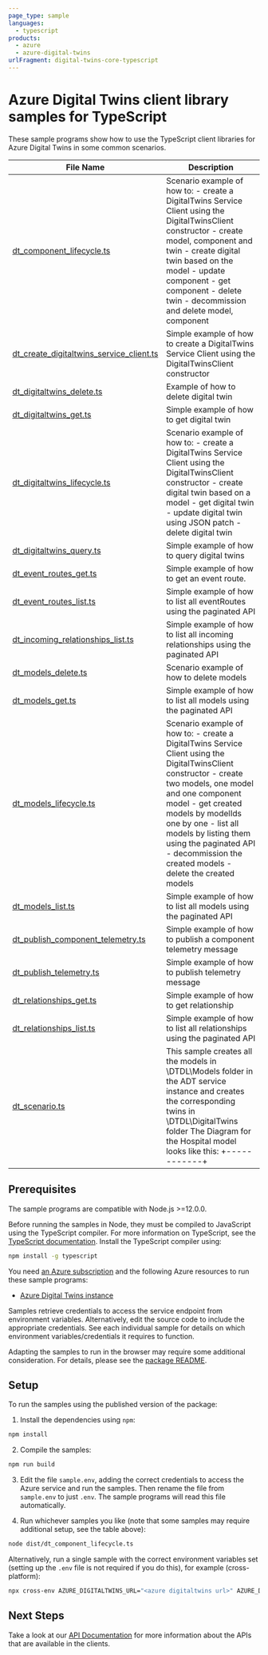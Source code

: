 ```yaml
---
page_type: sample
languages:
  - typescript
products:
  - azure
  - azure-digital-twins
urlFragment: digital-twins-core-typescript
---
```


# Azure Digital Twins client library samples for TypeScript

These sample programs show how to use the TypeScript client libraries for Azure Digital Twins in some common scenarios.

| **File Name**                                                                     | **Description**                                                                                                                                                                                                                                                                                                                        |
| --------------------------------------------------------------------------------- | -------------------------------------------------------------------------------------------------------------------------------------------------------------------------------------------------------------------------------------------------------------------------------------------------------------------------------------- |
| [dt_component_lifecycle.ts][dt_component_lifecycle]                               | Scenario example of how to: - create a DigitalTwins Service Client using the DigitalTwinsClient constructor - create model, component and twin - create digital twin based on the model - update component - get component - delete twin - decommission and delete model, component                                                    |
| [dt_create_digitaltwins_service_client.ts][dt_create_digitaltwins_service_client] | Simple example of how to create a DigitalTwins Service Client using the DigitalTwinsClient constructor                                                                                                                                                                                                                                 |
| [dt_digitaltwins_delete.ts][dt_digitaltwins_delete]                               | Example of how to delete digital twin                                                                                                                                                                                                                                                                                                  |
| [dt_digitaltwins_get.ts][dt_digitaltwins_get]                                     | Simple example of how to get digital twin                                                                                                                                                                                                                                                                                              |
| [dt_digitaltwins_lifecycle.ts][dt_digitaltwins_lifecycle]                         | Scenario example of how to: - create a DigitalTwins Service Client using the DigitalTwinsClient constructor - create digital twin based on a model - get digital twin - update digital twin using JSON patch - delete digital twin                                                                                                     |
| [dt_digitaltwins_query.ts][dt_digitaltwins_query]                                 | Simple example of how to query digital twins                                                                                                                                                                                                                                                                                           |
| [dt_event_routes_get.ts][dt_event_routes_get]                                     | Simple example of how to get an event route.                                                                                                                                                                                                                                                                                           |
| [dt_event_routes_list.ts][dt_event_routes_list]                                   | Simple example of how to list all eventRoutes using the paginated API                                                                                                                                                                                                                                                                  |
| [dt_incoming_relationships_list.ts][dt_incoming_relationships_list]               | Simple example of how to list all incoming relationships using the paginated API                                                                                                                                                                                                                                                       |
| [dt_models_delete.ts][dt_models_delete]                                           | Scenario example of how to delete models                                                                                                                                                                                                                                                                                               |
| [dt_models_get.ts][dt_models_get]                                                 | Simple example of how to list all models using the paginated API                                                                                                                                                                                                                                                                       |
| [dt_models_lifecycle.ts][dt_models_lifecycle]                                     | Scenario example of how to: - create a DigitalTwins Service Client using the DigitalTwinsClient constructor - create two models, one model and one component model - get created models by modelIds one by one - list all models by listing them using the paginated API - decommission the created models - delete the created models |
| [dt_models_list.ts][dt_models_list]                                               | Simple example of how to list all models using the paginated API                                                                                                                                                                                                                                                                       |
| [dt_publish_component_telemetry.ts][dt_publish_component_telemetry]               | Simple example of how to publish a component telemetry message                                                                                                                                                                                                                                                                         |
| [dt_publish_telemetry.ts][dt_publish_telemetry]                                   | Simple example of how to publish telemetry message                                                                                                                                                                                                                                                                                     |
| [dt_relationships_get.ts][dt_relationships_get]                                   | Simple example of how to get relationship                                                                                                                                                                                                                                                                                              |
| [dt_relationships_list.ts][dt_relationships_list]                                 | Simple example of how to list all relationships using the paginated API                                                                                                                                                                                                                                                                |
| [dt_scenario.ts][dt_scenario]                                                     | This sample creates all the models in \DTDL\Models folder in the ADT service instance and creates the corresponding twins in \DTDL\DigitalTwins folder The Diagram for the Hospital model looks like this: +------------+                                                                                                              | Building +-----isEquippedWith-----+ +------------+ |  | v has +-----+ |  | HVAC | v +-----+ +------------+ |  | Floor +<--controlsTemperature--+ +------------+ | contains | v +------------+ +-----------------+ | Room | -with component-> | WifiAccessPoint | +------------+ +-----------------+ Scenario example of how to: - create a DigitalTwins Service Client using the DigitalTwinsClient constructor - create models from file - get created models by modelIds one by one - get all models by listing them using the pagianted API - delete the created eventRoutes - delete the created relationships - delete the created digital twins - decommission the created models - delete the created models |

## Prerequisites

The sample programs are compatible with Node.js >=12.0.0.

Before running the samples in Node, they must be compiled to JavaScript using the TypeScript compiler. For more information on TypeScript, see the [TypeScript documentation][typescript]. Install the TypeScript compiler using:

```bash
npm install -g typescript
```

You need [an Azure subscription][freesub] and the following Azure resources to run these sample programs:

- [Azure Digital Twins instance][createinstance_azuredigitaltwinsinstance]

Samples retrieve credentials to access the service endpoint from environment variables. Alternatively, edit the source code to include the appropriate credentials. See each individual sample for details on which environment variables/credentials it requires to function.

Adapting the samples to run in the browser may require some additional consideration. For details, please see the [package README][package].

## Setup

To run the samples using the published version of the package:

1. Install the dependencies using `npm`:

```bash
npm install
```

2. Compile the samples:

```bash
npm run build
```

3. Edit the file `sample.env`, adding the correct credentials to access the Azure service and run the samples. Then rename the file from `sample.env` to just `.env`. The sample programs will read this file automatically.

4. Run whichever samples you like (note that some samples may require additional setup, see the table above):

```bash
node dist/dt_component_lifecycle.ts
```

Alternatively, run a single sample with the correct environment variables set (setting up the `.env` file is not required if you do this), for example (cross-platform):

```bash
npx cross-env AZURE_DIGITALTWINS_URL="<azure digitaltwins url>" AZURE_DIGITALTWINS_URL="<azure digitaltwins url>" node dist/dt_component_lifecycle.js
```

## Next Steps

Take a look at our [API Documentation][apiref] for more information about the APIs that are available in the clients.

[dt_component_lifecycle]: https://github.com/Azure/azure-sdk-for-js/blob/master/sdk/digitaltwins/digital-twins-core/samples/v1/typescript/src/dt_component_lifecycle.ts
[dt_create_digitaltwins_service_client]: https://github.com/Azure/azure-sdk-for-js/blob/master/sdk/digitaltwins/digital-twins-core/samples/v1/typescript/src/dt_create_digitaltwins_service_client.ts
[dt_digitaltwins_delete]: https://github.com/Azure/azure-sdk-for-js/blob/master/sdk/digitaltwins/digital-twins-core/samples/v1/typescript/src/dt_digitaltwins_delete.ts
[dt_digitaltwins_get]: https://github.com/Azure/azure-sdk-for-js/blob/master/sdk/digitaltwins/digital-twins-core/samples/v1/typescript/src/dt_digitaltwins_get.ts
[dt_digitaltwins_lifecycle]: https://github.com/Azure/azure-sdk-for-js/blob/master/sdk/digitaltwins/digital-twins-core/samples/v1/typescript/src/dt_digitaltwins_lifecycle.ts
[dt_digitaltwins_query]: https://github.com/Azure/azure-sdk-for-js/blob/master/sdk/digitaltwins/digital-twins-core/samples/v1/typescript/src/dt_digitaltwins_query.ts
[dt_event_routes_get]: https://github.com/Azure/azure-sdk-for-js/blob/master/sdk/digitaltwins/digital-twins-core/samples/v1/typescript/src/dt_event_routes_get.ts
[dt_event_routes_list]: https://github.com/Azure/azure-sdk-for-js/blob/master/sdk/digitaltwins/digital-twins-core/samples/v1/typescript/src/dt_event_routes_list.ts
[dt_incoming_relationships_list]: https://github.com/Azure/azure-sdk-for-js/blob/master/sdk/digitaltwins/digital-twins-core/samples/v1/typescript/src/dt_incoming_relationships_list.ts
[dt_models_delete]: https://github.com/Azure/azure-sdk-for-js/blob/master/sdk/digitaltwins/digital-twins-core/samples/v1/typescript/src/dt_models_delete.ts
[dt_models_get]: https://github.com/Azure/azure-sdk-for-js/blob/master/sdk/digitaltwins/digital-twins-core/samples/v1/typescript/src/dt_models_get.ts
[dt_models_lifecycle]: https://github.com/Azure/azure-sdk-for-js/blob/master/sdk/digitaltwins/digital-twins-core/samples/v1/typescript/src/dt_models_lifecycle.ts
[dt_models_list]: https://github.com/Azure/azure-sdk-for-js/blob/master/sdk/digitaltwins/digital-twins-core/samples/v1/typescript/src/dt_models_list.ts
[dt_publish_component_telemetry]: https://github.com/Azure/azure-sdk-for-js/blob/master/sdk/digitaltwins/digital-twins-core/samples/v1/typescript/src/dt_publish_component_telemetry.ts
[dt_publish_telemetry]: https://github.com/Azure/azure-sdk-for-js/blob/master/sdk/digitaltwins/digital-twins-core/samples/v1/typescript/src/dt_publish_telemetry.ts
[dt_relationships_get]: https://github.com/Azure/azure-sdk-for-js/blob/master/sdk/digitaltwins/digital-twins-core/samples/v1/typescript/src/dt_relationships_get.ts
[dt_relationships_list]: https://github.com/Azure/azure-sdk-for-js/blob/master/sdk/digitaltwins/digital-twins-core/samples/v1/typescript/src/dt_relationships_list.ts
[dt_scenario]: https://github.com/Azure/azure-sdk-for-js/blob/master/sdk/digitaltwins/digital-twins-core/samples/v1/typescript/src/dt_scenario.ts
[apiref]: https://docs.microsoft.com/javascript/api/@azure/digital-twins-core
[freesub]: https://azure.microsoft.com/free/
[createinstance_azuredigitaltwinsinstance]: https://docs.microsoft.com/azure/digital-twins/how-to-set-up-instance-portal
[package]: https://github.com/Azure/azure-sdk-for-js/tree/master/sdk/digitaltwins/digital-twins-core/README.md
[typescript]: https://www.typescriptlang.org/docs/home.html
